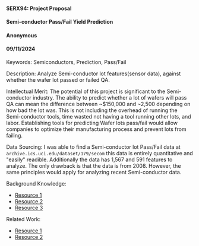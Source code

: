 #### SERX94: Project Proposal

#### Semi-conductor Pass/Fail Yield Prediction

#### Anonymous

#### 09/11/2024

Keywords: Semiconductors, Prediction, Pass/Fail

Description: Analyze Semi-conductor lot features(sensor data), against whether the wafer lot passed or failed QA.

Intellectual Merit: The potential of this project is significant to the Semi-conductor industry. The ability to predict
whether a lot of wafers will pass QA can mean the difference between ~$150,000 and ~2,500 depending on how bad the lot
was. This is not including the overhead of running the Semi-conductor tools, time wasted not having a tool running other
lots, and labor. Establishing tools for predicting Wafer lots pass/fail would allow companies to optimize their
manufacturing process and prevent lots from failing.

Data Sourcing: I was able to find a Semi-conductor lot Pass/Fail data at
```archive.ics.uci.edu/dataset/179/secom```
this data is entirely quantitative and "easily" readible. Additionally the data has 1,567 and 591 features to analyze.
The only drawback is that the data is from 2008. However, the same principles would apply for analyzing recent
Semi-conductor data.

Background Knowledge:

- [Resource 1](https://www.asml.com/en/news/stories/2021/semiconductor-manufacturing-process-steps)
- [Resource 2](https://www.valin.com/resources/blog/wafer-yield-semiconductor-industry)
- [Resource 3](https://www.chetanpatil.in/the-economics-of-semiconductor-yield/)

Related Work:

- [Resource 1](https://dl-acm-org.ezproxy1.lib.asu.edu/doi/abs/10.1145/2623330.2623347)
- [Resource 2](https://www-tandfonline-com.ezproxy1.lib.asu.edu/doi/full/10.1080/08982112.2021.1969578#abstract)